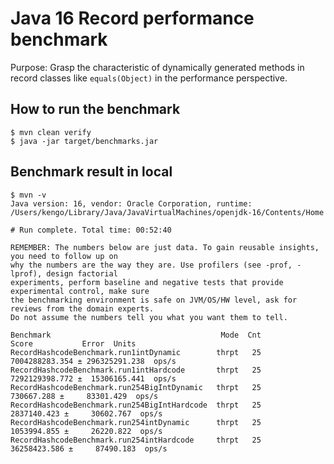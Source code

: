 # Java 16 Record performance benchmark 

Purpose: Grasp the characteristic of dynamically generated methods in record classes like `equals(Object)` in the performance perspective.

## How to run the benchmark

```shell
$ mvn clean verify
$ java -jar target/benchmarks.jar
```

## Benchmark result in local

```
$ mvn -v
Java version: 16, vendor: Oracle Corporation, runtime: /Users/kengo/Library/Java/JavaVirtualMachines/openjdk-16/Contents/Home
```
```
# Run complete. Total time: 00:52:40

REMEMBER: The numbers below are just data. To gain reusable insights, you need to follow up on
why the numbers are the way they are. Use profilers (see -prof, -lprof), design factorial
experiments, perform baseline and negative tests that provide experimental control, make sure
the benchmarking environment is safe on JVM/OS/HW level, ask for reviews from the domain experts.
Do not assume the numbers tell you what you want them to tell.

Benchmark                                      Mode  Cnt           Score           Error  Units
RecordHashcodeBenchmark.run1intDynamic        thrpt   25  7004288283.354 ± 296325291.238  ops/s
RecordHashcodeBenchmark.run1intHardcode       thrpt   25  7292129398.772 ±  15306165.441  ops/s
RecordHashcodeBenchmark.run254BigIntDynamic   thrpt   25      730667.288 ±     83301.429  ops/s
RecordHashcodeBenchmark.run254BigIntHardcode  thrpt   25     2837140.423 ±     30602.767  ops/s
RecordHashcodeBenchmark.run254intDynamic      thrpt   25     1053994.855 ±     26220.822  ops/s
RecordHashcodeBenchmark.run254intHardcode     thrpt   25    36258423.586 ±     87490.183  ops/s
```
